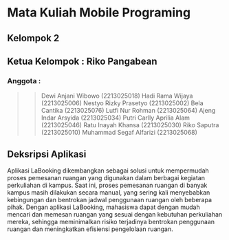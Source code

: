 # Mata Kuliah Mobile Programing 

## Kelompok 2
## Ketua Kelompok : Riko Pangabean 
### Anggota :
>> Dewi Anjani Wibowo		    (2213025018)
>> Hadi Rama Wijaya		    (2213025006)
>> Nestyo Rizky Prasetyo	    (2213025002)
>> Bela Cantika			    (2213025076)
>> Lutfi Nur Rohman		    (2213025064)
>> Ajeng Indar Arsyida		(2213025034)
>> Putri Carlly Aprilia Alam  (2213025046)
>> Ratu Inayah Khansa		    (2213025030)
>> Riko Saputra			    (2213025010)
>> Muhammad Segaf Alfarizi 	(2213025068)

## Deksripsi Aplikasi

Aplikasi LaBooking dikembangkan sebagai solusi untuk mempermudah proses pemesanan ruangan yang digunakan dalam berbagai kegiatan perkuliahan di kampus. Saat ini, proses pemesanan ruangan di banyak kampus masih dilakukan secara manual, yang sering kali menyebabkan kebingungan dan bentrokan jadwal penggunaan ruangan oleh beberapa pihak. Dengan aplikasi LaBooking, mahasiswa dapat dengan mudah mencari dan memesan ruangan yang sesuai dengan kebutuhan perkuliahan mereka, sehingga meminimalkan risiko terjadinya bentrokan penggunaan ruangan dan meningkatkan efisiensi pengelolaan ruangan.